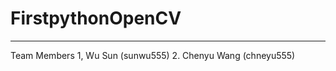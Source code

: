 # FirstpythonOpenCV
-----------------------------------------------------
Team Members
1, Wu Sun (sunwu555) 
2. Chenyu Wang (chneyu555)
